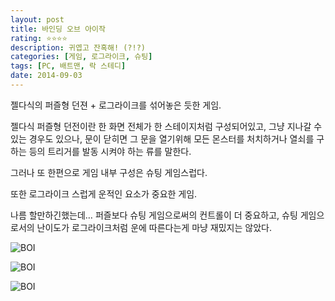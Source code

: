 ```yaml
---
layout: post
title: 바인딩 오브 아이작
rating: ⭐️⭐️⭐️⭐️
description: 귀엽고 잔혹해! (?!?)
categories: [게임, 로그라이크, 슈팅]
tags: [PC, 배트맨, 락 스테디]
date: 2014-09-03
---
```


젤다식의 퍼즐형 던젼 + 로그라이크를 섞어놓은 듯한 게임.

젤다식 퍼즐형 던전이란 한 화면 전체가 한 스테이지처럼 구성되어있고, 그냥 지나갈 수 있는 경우도 있으나, 문이 닫히면 그 문을 열기위해 모든 몬스터를 처치하거나 열쇠를 구하는 등의 트리거를 발동 시켜야 하는 류를 말한다.

그러나 또 한편으로 게임 내부 구성은 슈팅 게임스럽다.

또한 로그라이크 스럽게 운적인 요소가 중요한 게임.

나름 할만하긴했는데… 퍼즐보다 슈팅 게임으로써의 컨트롤이 더 중요하고, 슈팅 게임으로서의 난이도가 로그라이크처럼 운에 따른다는게 마냥 재밌지는 않았다.

![BOI](../../review/img/2014/binding_of_issac_00.jpg)

![BOI](../../review/img/2014/binding_of_issac_01.jpg)

![BOI](../../review/img/2014/binding_of_issac_02.jpg)